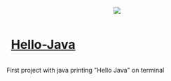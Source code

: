 <p align="center">
  <a href="https://skillicons.dev" style="display: inline-block;">
    <img style="display: inline-block; vertical-align: middle;" src="https://skillicons.dev/icons?i=java" />
    <h1 style="display: inline-block; margin-left: 10px; vertical-align: middle;">Hello-Java</h1>
  </a>
</p>


First project with java printing "Hello Java" on terminal
